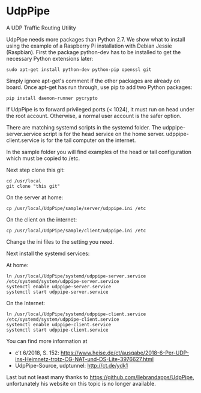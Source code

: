 # UdpPipe
A UDP Traffic Routing Utility

UdpPipe needs more packages than Python 2.7. We show what to install using the example
of a Raspberry Pi installation with Debian Jessie (Raspbian). First the package python-dev
has to be installed to get the necessary Python extensions later:

```sudo apt-get install python-dev python-pip openssl git```

Simply ignore apt-get's comment if the other packages are already on board.
Once apt-get has run through, use pip to add two Python packages:

```pip install daemon-runner pycrypto```

If UdpPipe is to forward privileged ports (< 1024), it must run on head under the root account.
Otherwise, a normal user account is the safer option. 

There are matching systemd scripts in the systemd folder.
The udppipe-server.service script is for the head service on the home server.
udppipe-client.service is for the tail computer on the internet.

In the sample folder you will find examples of the head or tail configuration which must be copied to /etc.

Next step clone this git:

```
cd /usr/local
git clone "this git"
```

On the server at home:

```cp /usr/local/UdpPipe/sample/server/udppipe.ini /etc```

On the client on the internet:

```cp /usr/local/UdpPipe/sample/client/udppipe.ini /etc```

Change the ini files to the setting you need.

Next install the systemd services:

At home:

```
ln /usr/local/UdpPipe/systemd/udppipe-server.service /etc/systemd/system/udppipe-server.service
systemctl enable udppipe-server.service
systemctl start udppipe-server.service
```

On the Internet:

```
ln /usr/local/UdpPipe/systemd/udppipe-client.service /etc/systemd/system/udppipe-client.service
systemctl enable udppipe-client.service
systemctl start udppipe-client.service
```

You can find more information at
- c't 6/2018, S. 152: <https://www.heise.de/ct/ausgabe/2018-6-Per-UDP-ins-Heimnetz-trotz-CG-NAT-und-DS-Lite-3976627.html>
- UdpPipe-Source, udptunnel: http://ct.de/ydk1

Last but not least many thanks to https://github.com/liebrandapps/UdpPipe, unfortunately his website on this topic is no longer available.
